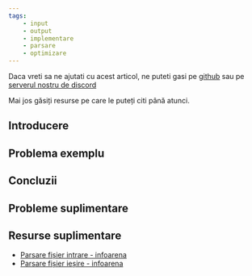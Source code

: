 ```yaml
---
tags:
    - input
    - output
    - implementare
    - parsare
    - optimizare
---
```


Daca vreti sa ne ajutati cu acest articol, ne puteti gasi pe
[github](https://github.com/roalgo-discord/arhiva-educationala) sau pe [serverul
nostru de discord](https://discord.gg/vdDRSmg3fC)

Mai jos găsiți resurse pe care le puteți citi până atunci.

## Introducere

## Problema exemplu

## Concluzii

## Probleme suplimentare

## Resurse suplimentare

- [Parsare fișier intrare -
  infoarena](https://www.infoarena.ro/parsare-fisier-intrare)
- [Parsare fișier ieșire -
  infoarena](https://www.infoarena.ro/parsare-fisier-iesire)